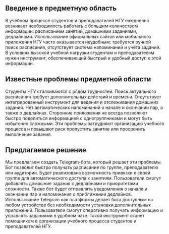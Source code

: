 ## Введение в предметную область

В учебном процессе студентов и преподавателей НГУ ежедневно возникает необходимость работать с большим количеством информации: расписанием занятий, домашними заданиями, дедлайнами. Использование официальных сайтов или мобильного приложения НГУ часто оказывается неудобным: требуется ручной поиск расписания, отсутствует система напоминаний и учёта заданий. В условиях высокой учебной нагрузки студентам и преподавателям нужен инструмент, обеспечивающий быстрый и удобный доступ к этой информации.

## Известные проблемы предметной области

Студенты НГУ сталкиваются с рядом трудностей. Поиск актуального расписания требует дополнительных действий и времени. Отсутствует интегрированный инструмент для ведения и отслеживания домашних заданий. Нет автоматических напоминаний о начале и окончании пар, а также о дедлайнах. Сторонние приложения не всегда позволяют быстро поделиться информацией с одногруппниками и могут быть избыточно сложными. Эти проблемы затрудняют организацию учебного процесса и повышают риск пропустить занятие или просрочить выполнение задания.

## Предлагаемое решение

Мы предлагаем создать Telegram-бота, который решает эти проблемы. Бот позволит быстро получать расписание по группе, преподавателю или аудитории. Будет реализована возможность привязки к своей группе для автоматического доступа к занятиям. Пользователи смогут добавлять домашние задания с дедлайнами и приоритетами сложности. Также бот будет отправлять уведомления о начале и окончании пар и напоминания о приближении дедлайнов. Использование Telegram как платформы делает бота доступным на любом устройстве без необходимости установки дополнительных приложений. Пользователи смогут оперативно получать информацию и управлять заданиями в удобном чате. Такой инструмент станет помощником в организации учебного процесса студентов и преподавателей НГУ.
